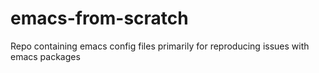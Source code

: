 # emacs-from-scratch
Repo containing emacs config files primarily for reproducing issues with emacs packages

